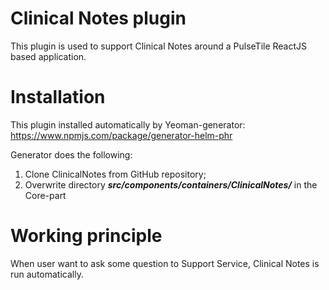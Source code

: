 # Clinical Notes plugin

This plugin is used to support Clinical Notes around a PulseTile ReactJS based application.

# Installation

This plugin installed automatically by Yeoman-generator: https://www.npmjs.com/package/generator-helm-phr

Generator does the following:
1) Clone ClinicalNotes from GitHub repository;
2) Overwrite directory **_src/components/containers/ClinicalNotes/_** in the Core-part

# Working principle

When user want to ask some question to Support Service, Clinical Notes is run automatically.


